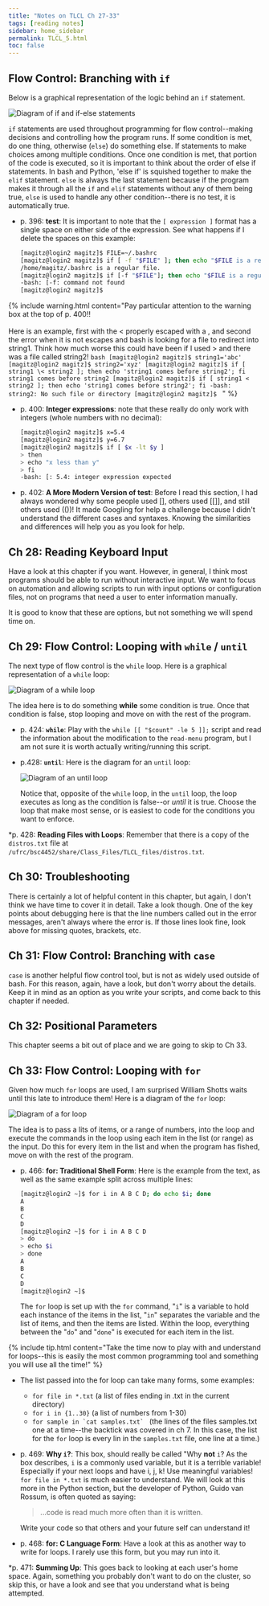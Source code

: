 ```yaml
---
title: "Notes on TLCL Ch 27-33"
tags: [reading notes]
sidebar: home_sidebar
permalink: TLCL_5.html
toc: false
---
```


## Flow Control: Branching with `if`

Below is a graphical representation of the logic behind an `if` statement. 

![Diagram of if and if-else statements](images/if_statements.png)

`if` statements are used throughout programming for flow control--making decisions and controlling how the program runs. If some condition is met, do one thing, otherwise (`else`) do something else. If statements to make choices among multiple conditions. Once one condition is met, that portion of the code is executed, so it is important to think about the order of else if statements. In bash and Python, 'else if' is squished together to make the `elif` statement. `else` is always the last statement because if the program makes it through all the `if` and `elif` statements without any of them being true, `else` is used to handle any other condition--there is no test, it is automatically true.

* p. 396: **test**: It is important to note that the `[ expression ]` format has a single space on either side of the expression. See what happens if I delete the spaces on this example:

    ```bash
    [magitz@login2 magitz]$ FILE=~/.bashrc
    [magitz@login2 magitz]$ if [ -f "$FILE" ]; then echo "$FILE is a regular file."; fi
    /home/magitz/.bashrc is a regular file.
    [magitz@login2 magitz]$ if [-f "$FILE"]; then echo "$FILE is a regular file."; fi
    -bash: [-f: command not found
    [magitz@login2 magitz]$
    ```

{% include warning.html content="Pay particular attention to the warning box at the top of p. 400!!<br><br>Here is an example, first with the < properly escaped with a \, and second the error when it is not escapes and bash is looking for a file to redirect into string1. Think how much worse this could have been if I used > and there was a file called string2!
    ```bash
    [magitz@login2 magitz]$ string1='abc'
    [magitz@login2 magitz]$ string2='xyz'
    [magitz@login2 magitz]$ if [ string1 \< string2 ]; then echo 'string1 comes before string2'; fi
    string1 comes before string2
    [magitz@login2 magitz]$ if [ string1 < string2 ]; then echo 'string1 comes before string2'; fi
    -bash: string2: No such file or directory
    [magitz@login2 magitz]$
    ```
" %}

* p. 400: **Integer expressions**: note that these really do only work with integers (whole numbers with no decimal):

    ```bash
    [magitz@login2 magitz]$ x=5.4
    [magitz@login2 magitz]$ y=6.7
    [magitz@login2 magitz]$ if [ $x -lt $y ]
    > then
    > echo "x less than y"
    > fi
    -bash: [: 5.4: integer expression expected
    ```

* p. 402: **A More Modern Version of test**: Before I read this section, I had always wondered why some people used [], others used [[]], and still others used (())! It made Googling for help a challenge because I didn't understand the different cases and syntaxes. Knowing the similarities and differences will help you as you look for help.

## Ch 28: Reading Keyboard Input

Have a look at this chapter if you want. However, in general, I think most programs should be able to run without interactive input. We want to focus on automation and allowing scripts to run with input options or configuration files, not on programs that need a user to enter information manually. 

It is good to know that these are options, but not something we will spend time on.


## Ch 29: Flow Control: Looping with `while` / `until`

The next type of flow control is the `while` loop. Here is a graphical representation of a `while` loop:

![Diagram of a while loop](images/while_loop.png)

The idea here is to do something **while** some condition is true. Once that condition is false, stop looping and move on with the rest of the program.

* p. 424: **`while`**: Play with the `while [[ "$count" -le 5 ]];` script and read the information about the modification to the `read-menu` program, but I am not sure it is worth actually writing/running this script.

* p.428: **`until`**: Here is the diagram for an `until` loop:

  ![Diagram of an until loop](images/until_loop.png)

  Notice that, opposite of the `while` loop, in the `until` loop, the loop executes as long as the condition is false--or *until* it is true. Choose the loop that make most sense, or is easiest to code for the conditions you want to enforce.

 *p. 428: **Reading Files with Loops**: Remember that there is a copy of the `distros.txt` file at `/ufrc/bsc4452/share/Class_Files/TLCL_files/distros.txt`.

## Ch 30: Troubleshooting

There is certainly a lot of helpful content in this chapter, but again, I don't think we have time to cover it in detail. Take a look though. One of the key points about debugging here is that the line numbers called out in the error messages, aren't always where the error is. If those lines look fine, look above for missing quotes, brackets, etc.

## Ch 31: Flow Control: Branching with `case`

`case` is another helpful flow control tool, but is not as widely used outside of bash. For this reason, again, have a look, but don't worry about the details. Keep it in mind as an option as you write your scripts, and come back to this chapter if needed.

## Ch 32: Positional Parameters

This chapter seems a bit out of place and we are going to skip to Ch 33.

## Ch 33: Flow Control: Looping with `for`

Given how much `for` loops are used, I am surprised William Shotts waits until this late to introduce them! Here is a diagram of the `for` loop:

![Diagram of a for loop](images/for_loop.png)

The idea is to pass a lits of items, or a range of numbers, into the loop and execute the commands in the loop using each item in the list (or range) as the input. Do this for every item in the list and when the program has fished, move on with the rest of the program.

* p. 466: **for: Traditional Shell Form**: Here is the example from the text, as well as the same example split across multiple lines:

    ```bash
    [magitz@login2 ~]$ for i in A B C D; do echo $i; done
    A
    B
    C
    D
    [magitz@login2 ~]$ for i in A B C D
    > do
    > echo $i
    > done
    A
    B
    C
    D
    [magitz@login2 ~]$
    ```

    The `for` loop is set up with the `for` command, "`i`" is a variable to hold each instance of the items in the list, "`in`" separates the variable and the list of items, and then the items are listed. Within the loop, everything between the "`do`" and "`done`" is executed for each item in the list.


{% include tip.html content="Take the time now to play with and understand for loops--this is easily the most common programming tool and something you will use all the time!" %}

* The list passed into the for loop can take many forms, some examples:

    * `for file in *.txt` (a list of files ending in .txt in the current directory)
    * `for i in {1..30}` (a list of numbers from 1-30)
    * ``for sample in `cat samples.txt` `` (the lines of the files samples.txt one at a time--the backtick was covered in ch 7. In this case, the list for the `for` loop is every lin in the `samples.txt` file, one line at a time.)

* p. 469: **Why `i`?**: This box, should really be called "Why **not** `i`? As the box describes, `i` is a commonly used variable, but it is a terrible variable! Especially if your next loops and have i, j, k! Use meaningful variables! `for file in *.txt` is much easier to understand. We will look at this more in the Python section, but the developer of Python, Guido van Rossum, is often quoted as saying:

  > ...code is read much more often than it is written.

  Write your code so that others and your future self can understand it!


* p. 468: **for: C Language Form**: Have a look at this as another way to write for loops. I rarely use this form, but you may run into it.


*p. 471: **Summing Up**: This goes back to looking at each user's home space. Again, something you probably don't want to do on the cluster, so skip this, or have a look and see that you understand what is being attempted.

